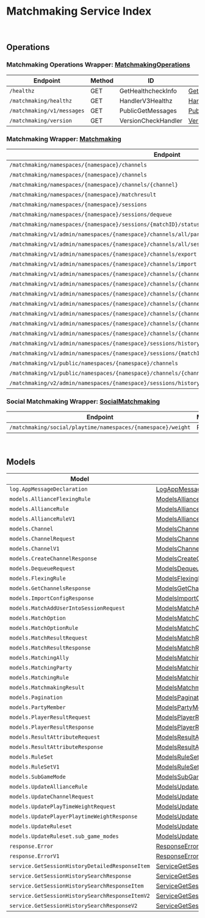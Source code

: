 # Matchmaking Service Index

&nbsp;  

## Operations

### Matchmaking Operations Wrapper:  [MatchmakingOperations](../src/main/java/net/accelbyte/sdk/api/matchmaking/wrappers/MatchmakingOperations.java)
| Endpoint | Method | ID | Class |
|---|---|---|---|
| `/healthz` | GET | GetHealthcheckInfo | [GetHealthcheckInfo](../src/main/java/net/accelbyte/sdk/api/matchmaking/operations/matchmaking_operations/GetHealthcheckInfo.java) |
| `/matchmaking/healthz` | GET | HandlerV3Healthz | [HandlerV3Healthz](../src/main/java/net/accelbyte/sdk/api/matchmaking/operations/matchmaking_operations/HandlerV3Healthz.java) |
| `/matchmaking/v1/messages` | GET | PublicGetMessages | [PublicGetMessages](../src/main/java/net/accelbyte/sdk/api/matchmaking/operations/matchmaking_operations/PublicGetMessages.java) |
| `/matchmaking/version` | GET | VersionCheckHandler | [VersionCheckHandler](../src/main/java/net/accelbyte/sdk/api/matchmaking/operations/matchmaking_operations/VersionCheckHandler.java) |

### Matchmaking Wrapper:  [Matchmaking](../src/main/java/net/accelbyte/sdk/api/matchmaking/wrappers/Matchmaking.java)
| Endpoint | Method | ID | Class |
|---|---|---|---|
| `/matchmaking/namespaces/{namespace}/channels` | GET | GetAllChannelsHandler | [GetAllChannelsHandler](../src/main/java/net/accelbyte/sdk/api/matchmaking/operations/matchmaking/GetAllChannelsHandler.java) |
| `/matchmaking/namespaces/{namespace}/channels` | POST | CreateChannelHandler | [CreateChannelHandler](../src/main/java/net/accelbyte/sdk/api/matchmaking/operations/matchmaking/CreateChannelHandler.java) |
| `/matchmaking/namespaces/{namespace}/channels/{channel}` | DELETE | DeleteChannelHandler | [DeleteChannelHandler](../src/main/java/net/accelbyte/sdk/api/matchmaking/operations/matchmaking/DeleteChannelHandler.java) |
| `/matchmaking/namespaces/{namespace}/matchresult` | POST | StoreMatchResults | [StoreMatchResults](../src/main/java/net/accelbyte/sdk/api/matchmaking/operations/matchmaking/StoreMatchResults.java) |
| `/matchmaking/namespaces/{namespace}/sessions` | POST | QueueSessionHandler | [QueueSessionHandler](../src/main/java/net/accelbyte/sdk/api/matchmaking/operations/matchmaking/QueueSessionHandler.java) |
| `/matchmaking/namespaces/{namespace}/sessions/dequeue` | POST | DequeueSessionHandler | [DequeueSessionHandler](../src/main/java/net/accelbyte/sdk/api/matchmaking/operations/matchmaking/DequeueSessionHandler.java) |
| `/matchmaking/namespaces/{namespace}/sessions/{matchID}/status` | GET | QuerySessionHandler | [QuerySessionHandler](../src/main/java/net/accelbyte/sdk/api/matchmaking/operations/matchmaking/QuerySessionHandler.java) |
| `/matchmaking/v1/admin/namespaces/{namespace}/channels/all/parties` | GET | GetAllPartyInAllChannel | [GetAllPartyInAllChannel](../src/main/java/net/accelbyte/sdk/api/matchmaking/operations/matchmaking/GetAllPartyInAllChannel.java) |
| `/matchmaking/v1/admin/namespaces/{namespace}/channels/all/sessions/bulk` | GET | BulkGetSessions | [BulkGetSessions](../src/main/java/net/accelbyte/sdk/api/matchmaking/operations/matchmaking/BulkGetSessions.java) |
| `/matchmaking/v1/admin/namespaces/{namespace}/channels/export` | GET | ExportChannels | [ExportChannels](../src/main/java/net/accelbyte/sdk/api/matchmaking/operations/matchmaking/ExportChannels.java) |
| `/matchmaking/v1/admin/namespaces/{namespace}/channels/import` | POST | ImportChannels | [ImportChannels](../src/main/java/net/accelbyte/sdk/api/matchmaking/operations/matchmaking/ImportChannels.java) |
| `/matchmaking/v1/admin/namespaces/{namespace}/channels/{channelName}` | GET | GetSingleMatchmakingChannel | [GetSingleMatchmakingChannel](../src/main/java/net/accelbyte/sdk/api/matchmaking/operations/matchmaking/GetSingleMatchmakingChannel.java) |
| `/matchmaking/v1/admin/namespaces/{namespace}/channels/{channelName}` | PATCH | UpdateMatchmakingChannel | [UpdateMatchmakingChannel](../src/main/java/net/accelbyte/sdk/api/matchmaking/operations/matchmaking/UpdateMatchmakingChannel.java) |
| `/matchmaking/v1/admin/namespaces/{namespace}/channels/{channelName}/parties` | GET | GetAllPartyInChannel | [GetAllPartyInChannel](../src/main/java/net/accelbyte/sdk/api/matchmaking/operations/matchmaking/GetAllPartyInChannel.java) |
| `/matchmaking/v1/admin/namespaces/{namespace}/channels/{channelName}/sessions` | GET | GetAllSessionsInChannel | [GetAllSessionsInChannel](../src/main/java/net/accelbyte/sdk/api/matchmaking/operations/matchmaking/GetAllSessionsInChannel.java) |
| `/matchmaking/v1/admin/namespaces/{namespace}/channels/{channelName}/sessions/{matchID}` | POST | AddUserIntoSessionInChannel | [AddUserIntoSessionInChannel](../src/main/java/net/accelbyte/sdk/api/matchmaking/operations/matchmaking/AddUserIntoSessionInChannel.java) |
| `/matchmaking/v1/admin/namespaces/{namespace}/channels/{channelName}/sessions/{matchID}` | DELETE | DeleteSessionInChannel | [DeleteSessionInChannel](../src/main/java/net/accelbyte/sdk/api/matchmaking/operations/matchmaking/DeleteSessionInChannel.java) |
| `/matchmaking/v1/admin/namespaces/{namespace}/channels/{channelName}/sessions/{matchID}/users/{userID}` | DELETE | DeleteUserFromSessionInChannel | [DeleteUserFromSessionInChannel](../src/main/java/net/accelbyte/sdk/api/matchmaking/operations/matchmaking/DeleteUserFromSessionInChannel.java) |
| `/matchmaking/v1/admin/namespaces/{namespace}/sessions/history/search` | GET | SearchSessions | [SearchSessions](../src/main/java/net/accelbyte/sdk/api/matchmaking/operations/matchmaking/SearchSessions.java) |
| `/matchmaking/v1/admin/namespaces/{namespace}/sessions/{matchID}/history/detailed` | GET | GetSessionHistoryDetailed | [GetSessionHistoryDetailed](../src/main/java/net/accelbyte/sdk/api/matchmaking/operations/matchmaking/GetSessionHistoryDetailed.java) |
| `/matchmaking/v1/public/namespaces/{namespace}/channels` | GET | PublicGetAllMatchmakingChannel | [PublicGetAllMatchmakingChannel](../src/main/java/net/accelbyte/sdk/api/matchmaking/operations/matchmaking/PublicGetAllMatchmakingChannel.java) |
| `/matchmaking/v1/public/namespaces/{namespace}/channels/{channelName}` | GET | PublicGetSingleMatchmakingChannel | [PublicGetSingleMatchmakingChannel](../src/main/java/net/accelbyte/sdk/api/matchmaking/operations/matchmaking/PublicGetSingleMatchmakingChannel.java) |
| `/matchmaking/v2/admin/namespaces/{namespace}/sessions/history/search` | GET | SearchSessionsV2 | [SearchSessionsV2](../src/main/java/net/accelbyte/sdk/api/matchmaking/operations/matchmaking/SearchSessionsV2.java) |

### Social Matchmaking Wrapper:  [SocialMatchmaking](../src/main/java/net/accelbyte/sdk/api/matchmaking/wrappers/SocialMatchmaking.java)
| Endpoint | Method | ID | Class |
|---|---|---|---|
| `/matchmaking/social/playtime/namespaces/{namespace}/weight` | PATCH | UpdatePlayTimeWeight | [UpdatePlayTimeWeight](../src/main/java/net/accelbyte/sdk/api/matchmaking/operations/social_matchmaking/UpdatePlayTimeWeight.java) |


&nbsp;  

## Models

| Model | Class |
|---|---|
| `log.AppMessageDeclaration` | [LogAppMessageDeclaration](../src/main/java/net/accelbyte/sdk/api/matchmaking/models/LogAppMessageDeclaration.java) |
| `models.AllianceFlexingRule` | [ModelsAllianceFlexingRule](../src/main/java/net/accelbyte/sdk/api/matchmaking/models/ModelsAllianceFlexingRule.java) |
| `models.AllianceRule` | [ModelsAllianceRule](../src/main/java/net/accelbyte/sdk/api/matchmaking/models/ModelsAllianceRule.java) |
| `models.AllianceRuleV1` | [ModelsAllianceRuleV1](../src/main/java/net/accelbyte/sdk/api/matchmaking/models/ModelsAllianceRuleV1.java) |
| `models.Channel` | [ModelsChannel](../src/main/java/net/accelbyte/sdk/api/matchmaking/models/ModelsChannel.java) |
| `models.ChannelRequest` | [ModelsChannelRequest](../src/main/java/net/accelbyte/sdk/api/matchmaking/models/ModelsChannelRequest.java) |
| `models.ChannelV1` | [ModelsChannelV1](../src/main/java/net/accelbyte/sdk/api/matchmaking/models/ModelsChannelV1.java) |
| `models.CreateChannelResponse` | [ModelsCreateChannelResponse](../src/main/java/net/accelbyte/sdk/api/matchmaking/models/ModelsCreateChannelResponse.java) |
| `models.DequeueRequest` | [ModelsDequeueRequest](../src/main/java/net/accelbyte/sdk/api/matchmaking/models/ModelsDequeueRequest.java) |
| `models.FlexingRule` | [ModelsFlexingRule](../src/main/java/net/accelbyte/sdk/api/matchmaking/models/ModelsFlexingRule.java) |
| `models.GetChannelsResponse` | [ModelsGetChannelsResponse](../src/main/java/net/accelbyte/sdk/api/matchmaking/models/ModelsGetChannelsResponse.java) |
| `models.ImportConfigResponse` | [ModelsImportConfigResponse](../src/main/java/net/accelbyte/sdk/api/matchmaking/models/ModelsImportConfigResponse.java) |
| `models.MatchAddUserIntoSessionRequest` | [ModelsMatchAddUserIntoSessionRequest](../src/main/java/net/accelbyte/sdk/api/matchmaking/models/ModelsMatchAddUserIntoSessionRequest.java) |
| `models.MatchOption` | [ModelsMatchOption](../src/main/java/net/accelbyte/sdk/api/matchmaking/models/ModelsMatchOption.java) |
| `models.MatchOptionRule` | [ModelsMatchOptionRule](../src/main/java/net/accelbyte/sdk/api/matchmaking/models/ModelsMatchOptionRule.java) |
| `models.MatchResultRequest` | [ModelsMatchResultRequest](../src/main/java/net/accelbyte/sdk/api/matchmaking/models/ModelsMatchResultRequest.java) |
| `models.MatchResultResponse` | [ModelsMatchResultResponse](../src/main/java/net/accelbyte/sdk/api/matchmaking/models/ModelsMatchResultResponse.java) |
| `models.MatchingAlly` | [ModelsMatchingAlly](../src/main/java/net/accelbyte/sdk/api/matchmaking/models/ModelsMatchingAlly.java) |
| `models.MatchingParty` | [ModelsMatchingParty](../src/main/java/net/accelbyte/sdk/api/matchmaking/models/ModelsMatchingParty.java) |
| `models.MatchingRule` | [ModelsMatchingRule](../src/main/java/net/accelbyte/sdk/api/matchmaking/models/ModelsMatchingRule.java) |
| `models.MatchmakingResult` | [ModelsMatchmakingResult](../src/main/java/net/accelbyte/sdk/api/matchmaking/models/ModelsMatchmakingResult.java) |
| `models.Pagination` | [ModelsPagination](../src/main/java/net/accelbyte/sdk/api/matchmaking/models/ModelsPagination.java) |
| `models.PartyMember` | [ModelsPartyMember](../src/main/java/net/accelbyte/sdk/api/matchmaking/models/ModelsPartyMember.java) |
| `models.PlayerResultRequest` | [ModelsPlayerResultRequest](../src/main/java/net/accelbyte/sdk/api/matchmaking/models/ModelsPlayerResultRequest.java) |
| `models.PlayerResultResponse` | [ModelsPlayerResultResponse](../src/main/java/net/accelbyte/sdk/api/matchmaking/models/ModelsPlayerResultResponse.java) |
| `models.ResultAttributeRequest` | [ModelsResultAttributeRequest](../src/main/java/net/accelbyte/sdk/api/matchmaking/models/ModelsResultAttributeRequest.java) |
| `models.ResultAttributeResponse` | [ModelsResultAttributeResponse](../src/main/java/net/accelbyte/sdk/api/matchmaking/models/ModelsResultAttributeResponse.java) |
| `models.RuleSet` | [ModelsRuleSet](../src/main/java/net/accelbyte/sdk/api/matchmaking/models/ModelsRuleSet.java) |
| `models.RuleSetV1` | [ModelsRuleSetV1](../src/main/java/net/accelbyte/sdk/api/matchmaking/models/ModelsRuleSetV1.java) |
| `models.SubGameMode` | [ModelsSubGameMode](../src/main/java/net/accelbyte/sdk/api/matchmaking/models/ModelsSubGameMode.java) |
| `models.UpdateAllianceRule` | [ModelsUpdateAllianceRule](../src/main/java/net/accelbyte/sdk/api/matchmaking/models/ModelsUpdateAllianceRule.java) |
| `models.UpdateChannelRequest` | [ModelsUpdateChannelRequest](../src/main/java/net/accelbyte/sdk/api/matchmaking/models/ModelsUpdateChannelRequest.java) |
| `models.UpdatePlayTimeWeightRequest` | [ModelsUpdatePlayTimeWeightRequest](../src/main/java/net/accelbyte/sdk/api/matchmaking/models/ModelsUpdatePlayTimeWeightRequest.java) |
| `models.UpdatePlayerPlaytimeWeightResponse` | [ModelsUpdatePlayerPlaytimeWeightResponse](../src/main/java/net/accelbyte/sdk/api/matchmaking/models/ModelsUpdatePlayerPlaytimeWeightResponse.java) |
| `models.UpdateRuleset` | [ModelsUpdateRuleset](../src/main/java/net/accelbyte/sdk/api/matchmaking/models/ModelsUpdateRuleset.java) |
| `models.UpdateRuleset.sub_game_modes` | [ModelsUpdateRulesetSubGameModes](../src/main/java/net/accelbyte/sdk/api/matchmaking/models/ModelsUpdateRulesetSubGameModes.java) |
| `response.Error` | [ResponseError](../src/main/java/net/accelbyte/sdk/api/matchmaking/models/ResponseError.java) |
| `response.ErrorV1` | [ResponseErrorV1](../src/main/java/net/accelbyte/sdk/api/matchmaking/models/ResponseErrorV1.java) |
| `service.GetSessionHistoryDetailedResponseItem` | [ServiceGetSessionHistoryDetailedResponseItem](../src/main/java/net/accelbyte/sdk/api/matchmaking/models/ServiceGetSessionHistoryDetailedResponseItem.java) |
| `service.GetSessionHistorySearchResponse` | [ServiceGetSessionHistorySearchResponse](../src/main/java/net/accelbyte/sdk/api/matchmaking/models/ServiceGetSessionHistorySearchResponse.java) |
| `service.GetSessionHistorySearchResponseItem` | [ServiceGetSessionHistorySearchResponseItem](../src/main/java/net/accelbyte/sdk/api/matchmaking/models/ServiceGetSessionHistorySearchResponseItem.java) |
| `service.GetSessionHistorySearchResponseItemV2` | [ServiceGetSessionHistorySearchResponseItemV2](../src/main/java/net/accelbyte/sdk/api/matchmaking/models/ServiceGetSessionHistorySearchResponseItemV2.java) |
| `service.GetSessionHistorySearchResponseV2` | [ServiceGetSessionHistorySearchResponseV2](../src/main/java/net/accelbyte/sdk/api/matchmaking/models/ServiceGetSessionHistorySearchResponseV2.java) |
